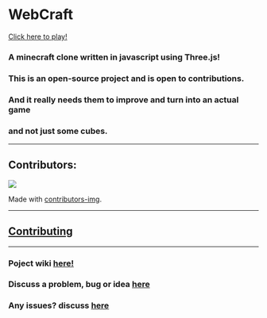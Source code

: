 # WebCraft

[Click here to play!](https://somepythonprogrammer.github.io/WebCraft/)

### A minecraft clone written in javascript using Three.js!
### This is an open-source project and is open to contributions.
### And it really needs them to improve and turn into an actual game
### and not just some cubes.

<hr>

## Contributors:
<a href="https://github.com/somePythonProgrammer/WebCraft/graphs/contributors">
  <img src="https://contrib.rocks/image?repo=WebCraft-Community/WebCraft" />
</a>

Made with [contributors-img](https://contrib.rocks).

<hr>

## [Contributing](https://github.com/somePythonProgrammer/WebCraft/blob/main/CONTRIBUTING.md)

<HR>

### Poject wiki [here!](https://github.com/somePythonProgrammer/WebCraft/wiki)
### Discuss a problem, bug or idea [here](https://github.com/somePythonProgrammer/WebCraft/discussions)
### Any issues? discuss [here](https://github.com/somePythonProgrammer/WebCraft/issues)
